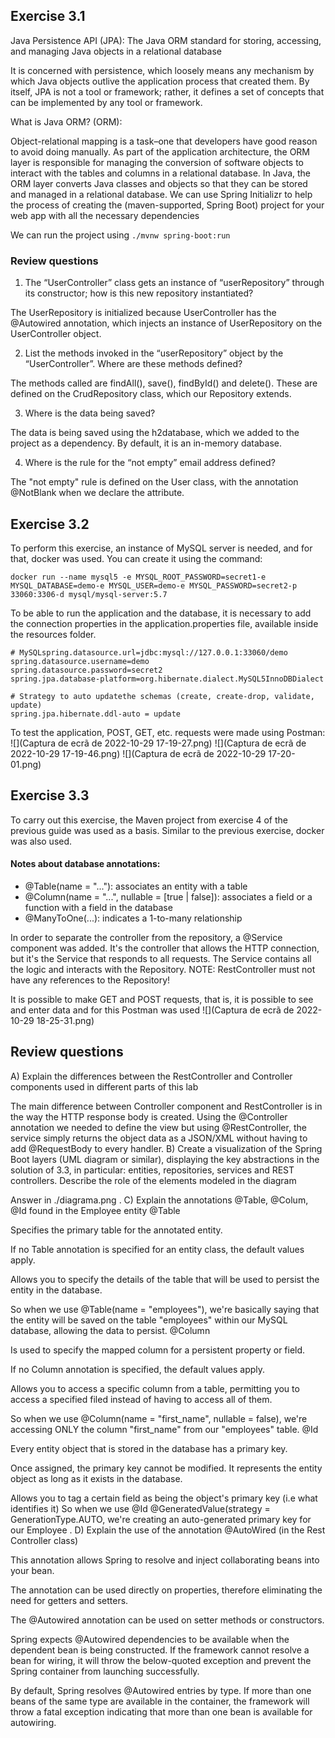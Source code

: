 ## Exercise 3.1

Java Persistence API (JPA): The Java ORM standard for storing, accessing, and managing Java objects in a relational database

It is concerned with persistence, which loosely means any mechanism by which Java objects outlive the application process that created them. By itself, JPA is not a tool or framework; rather, it defines a set of concepts that can be implemented by any tool or framework.

What is Java ORM? (ORM):

Object-relational mapping is a task–one that developers have good reason to avoid doing manually. As part of the application architecture, the ORM layer is responsible for managing the conversion of software objects to interact with the tables and columns in a relational database. In Java, the ORM layer converts Java classes and objects so that they can be stored and managed in a relational database.
We can use Spring Initializr to help the process of creating the (maven-supported, Spring Boot) project for your web app with all the necessary dependencies

We can run the project using ```./mvnw spring-boot:run```

### Review questions
1. The “UserController” class gets an instance of “userRepository” through its constructor; how is this new repository instantiated?

The UserRepository is initialized because UserController has the @Autowired annotation, which injects an instance of UserRepository on the UserController object.

2. List the methods invoked in the “userRepository” object by the “UserController”. Where are these methods defined?

The methods called are findAll(), save(), findById() and delete(). These are defined on the CrudRepository class, which our Repository extends.

3. Where is the data being saved?

The data is being saved using the h2database, which we added to the project as a dependency. By default, it is an in-memory database.

4. Where is the rule for the “not empty” email address defined?

The "not empty" rule is defined on the User class, with the annotation @NotBlank when we declare the attribute.

## Exercise 3.2

To perform this exercise, an instance of MySQL server is needed, and for that, docker was used. You can create it using the command:

```docker run --name mysql5 -e MYSQL_ROOT_PASSWORD=secret1-e MYSQL_DATABASE=demo-e MYSQL_USER=demo-e MYSQL_PASSWORD=secret2-p 33060:3306-d mysql/mysql-server:5.7```

To be able to run the application and the database, it is necessary to add the connection properties in the application.properties file, available inside the resources folder.

````
# MySQLspring.datasource.url=jdbc:mysql://127.0.0.1:33060/demo
spring.datasource.username=demo
spring.datasource.password=secret2
spring.jpa.database-platform=org.hibernate.dialect.MySQL5InnoDBDialect

# Strategy to auto updatethe schemas (create, create-drop, validate, update)
spring.jpa.hibernate.ddl-auto = update
````

To test the application, POST, GET, etc. requests were made using Postman:
![](Captura de ecrã de 2022-10-29 17-19-27.png)
![](Captura de ecrã de 2022-10-29 17-19-46.png)
![](Captura de ecrã de 2022-10-29 17-20-01.png)

## Exercise 3.3

To carry out this exercise, the Maven project from exercise 4 of the previous guide was used as a basis.
Similar to the previous exercise, docker was also used.

#### Notes about database annotations:

- @Table(name = "..."): associates an entity with a table
- @Column(name = "...", nullable = [true | false]): associates a field or a function with a field in the database
- @ManyToOne(...): indicates a 1-to-many relationship

In order to separate the controller from the repository, a @Service component was added.
It's the controller that allows the HTTP connection, but it's the Service that responds to all requests. The Service contains all the logic and interacts with the Repository.
NOTE: RestController must not have any references to the Repository!

It is possible to make GET and POST requests, that is, it is possible to see and enter data and for this Postman was used
![](Captura de ecrã de 2022-10-29 18-25-31.png)

## Review questions
A) Explain the differences between the RestController and Controller components used in different parts of this lab

The main difference between Controller component and RestController is in the way the HTTP response body is created. Using the @Controller annotation we needed to define the view but using @RestController, the service simply returns the object data as a JSON/XML without having to add @RequestBody to every handler.
B) Create a visualization of the Spring Boot layers (UML diagram or similar), displaying the key abstractions in the solution of 3.3, in particular: entities, repositories, services and REST controllers. Describe the role of the elements modeled in the diagram

Answer in ./diagrama.png
.
C) Explain the annotations @Table, @Colum, @Id found in the Employee entity
@Table

Specifies the primary table for the annotated entity.

If no Table annotation is specified for an entity class, the default values apply.

Allows you to specify the details of the table that will be used to persist the entity in the database.

So when we use @Table(name = "employees"), we're basically saying that the entity will be saved on the table "employees" within our MySQL database, allowing the data to persist.
@Column

Is used to specify the mapped column for a persistent property or field.

If no Column annotation is specified, the default values apply.

Allows you to access a specific column from a table, permitting you to access a specified filed instead of having to access all of them.

So when we use @Column(name = "first_name", nullable = false), we're accessing ONLY the column "first_name" from our "employees" table.
@Id

Every entity object that is stored in the database has a primary key.

Once assigned, the primary key cannot be modified. It represents the entity object as long as it exists in the database.

Allows you to tag a certain field as being the object's primary key (i.e what identifies it) So when we use @Id @GeneratedValue(strategy = GenerationType.AUTO, we're creating an auto-generated primary key for our Employee
.
D) Explain the use of the annotation @AutoWired (in the Rest Controller class)

This annotation allows Spring to resolve and inject collaborating beans into your bean.

The annotation can be used directly on properties, therefore eliminating the need for getters and setters.

The @Autowired annotation can be used on setter methods or constructors.

Spring expects @Autowired dependencies to be available when the dependent bean is being constructed. If the framework cannot resolve a bean for wiring, it will throw the below-quoted exception and prevent the Spring container from launching successfully.

By default, Spring resolves @Autowired entries by type. If more than one beans of the same type are available in the container, the framework will throw a fatal exception indicating that more than one bean is available for autowiring.